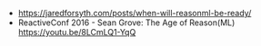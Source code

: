 - https://jaredforsyth.com/posts/when-will-reasonml-be-ready/
- ReactiveConf 2016 - Sean Grove: The Age of Reason(ML) https://youtu.be/8LCmLQ1-YqQ